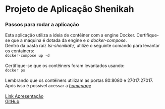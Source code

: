 # Projeto de Aplicação Shenikah
### Passos para rodar a aplicação

  Esta aplicação utiliza a ideia de contêiner com a engine Docker. Certifique-se que a máquina é dotada da engine e o _docker-compose_.
  <br>Dentro da pasta raiz _lsi-shenikah/_, utilize o seguinte comando para levantar os containers:<br>
  ```docker-compose up -d```<br><br>
  Certifique-se que os contêiners foram levantados usando:<br>
  ```docker ps```<br><br>
  Lembrando que os contêiners utilizam as portas 80:8080 e 27017:27017.<br> Após isso é possivel acessar a [_homepage_](http://localhost:80)
  <br><br>
  [Link Apresentação](https://youtu.be/4jfCnqPYvi4)<br>
  [GitHub](https://github.com/ezequielmapel/lsi-shenikah/)
